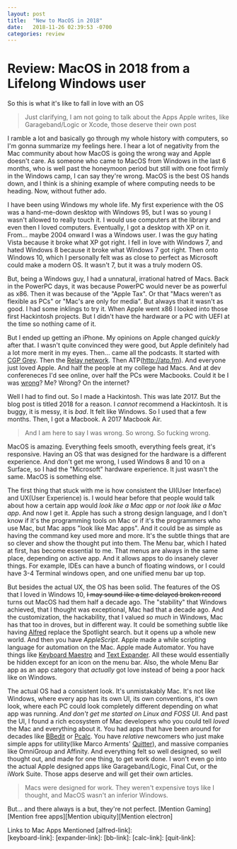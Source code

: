 ```yaml
---
layout: post
title:  "New to MacOS in 2018"
date:   2018-11-26 02:39:53 -0700
categories: review
---
```


# Review: MacOS in 2018 from a Lifelong Windows user

So this is what it's like to fall in love with an OS

<blockquote> Just clarifying, I am not going to talk about the Apps Apple writes, like Garageband/Logic or Xcode, those deserve their own post </blockquote>

I ramble a lot and basically go through my whole history with computers, so I'm gonna summarize my feelings here. I hear a lot of negativity from the Mac community about how MacOS is going the wrong way and Apple doesn't care. As someone who came to MacOS from Windows in the last 6 months, who is well past the honeymoon period but still with one foot firmly in the Windows camp, I can say they're wrong. MacOS is the best OS hands down, and I think is a shining example of where computing needs to be heading. Now, without futher ado.

I have been using Windows my whole life. My first experience with the OS was a hand-me-down desktop with Windows 95, but I was so young I wasn't allowed to really touch it. I would use computers at the library and even then I loved computers. Eventually, I got a desktop with XP on it. From... maybe 2004 onward I was a Windows user. I was the guy hating Vista because it broke what XP got right. I fell in love with Windows 7, and hated Windows 8 because it broke what Windows 7 got right. Then onto Windows 10, which I personally felt was as close to perfect as Microsoft could make a modern OS. It wasn't 7, but it was a truly modern OS.

But, being a Windows guy, I had a unnatural, irrational hatred of Macs. Back in the PowerPC days, it was because PowerPC would never be as powerful as x86. Then it was because of the "Apple Tax". Or that "Macs weren't as flexible as PCs" or "Mac's are only for media". But always that it wasn't as good. I had some inklings to try it. When Apple went x86 I looked into those first Hackintosh projects. But I didn't have the hardware or a PC with UEFI at the time so nothing came of it.

But I ended up getting an iPhone. My opinions on Apple changed *quickly* after that. I wasn't quite convinced they were good, but Apple definitely had a lot more merit in my eyes. Then... came all the podcasts. It started with [CGP Grey](www.hellointernet.fm). Then the [Relay network](https://www.relay.fm/shows). Then ATP(http://atp.fm). And everyone just loved Apple. And half the people at my college had Macs. And at dev confereneces I'd see online, over half the PCs were Macbooks. Could it be I was [wrong](https://xkcd.com/1731/)? Me? Wrong? On the internet?

Well I had to find out. So I made a Hackintosh. This was late 2017. But the blog post is titled 2018 for a reason. I *cannot* recommend a Hackintosh. It is buggy, it is messy, it is *bad*. It felt like Windows. So I used that a few months. Then, I got a Macbook. A 2017 Macbook Air.

<blockquote> And I am here to say I was wrong. So wrong. So fucking wrong. </blockquote>

MacOS is amazing. Everything feels smooth, everything feels great, it's responsive. Having an OS that was designed for the hardware is a different experience. And don't get me wrong, I used Windows 8 and 10 on a Surface, so I had the "Microsoft" hardware experience. It just wasn't the same. MacOS is something else.

The first thing that stuck with me is how consistent the UI(User Interface) and UX(User Experience) is. I would hear before that people would talk about how a certain app would *look like a Mac app* or *not look like a Mac app*. And now I get it. Apple has such a strong design language, and I don't know if it's the programming tools on Mac or if it's the programmers who use Mac, but Mac apps "look like Mac apps". And it could be as simple as having the command key used more and more. It's the subtle things that are so clever and show the thought put into them. The Menu bar, which I hated at first, has become essential to me. That menus are always in the same place, depending on active app. And it allows apps to do insanely clever things. For example, IDEs can have a bunch of floating windows, or I could have 3-4 Terminal windows open, and one unified menu bar up top.

But besides the actual UX, the OS has been solid. The features of the OS that I loved in Windows 10, ~~I may sound like a time delayed broken record~~ turns out MacOS had them half a decade ago. The "stability" that Windows achieved, that I thought was exceptional, Mac had that a decade ago. And the customization, the hackability, that I valued *so much* in Windows, Mac has that too in droves, but in different way. It could be something subtle like having [Alfred](alfred-link) replace the Spotlight search. but it opens up a whole new world. And then you have *AppleScript*. Apple made a while scripting language for automation on the Mac. Apple made Automator. You have things like [Keyboard Maestro](keyboard-link) and [Text Expander](expander-link). All these would essentially be hidden except for an icon on the menu bar. Also, the whole Menu Bar app as an app category that *actually* got love instead of being a poor hack like on Windows.

The actual OS had a consistent look. It's unmistakably Mac. It's not like Windows, where every app has its own UI, its own conventions, it's own look, where each PC could look completely different depending on what app was running. *And don't get me started on Linux and FOSS UI*. And past the UI, I found a rich ecosystem of Mac developers who you could tell *loved* the Mac and everything about it. You had apps that have been around for decades like [BBedit](bb-link) or [Pcalc](calc-link). You have *relative* newcomers who just make simple apps for utility(like Marco Arments' [Quitter](quit-link)), and massive companies like OmniGroup and Affinity. And everything felt so well designed, so well thought out, and made for one thing, to get work done. I won't even go into the actual Apple designed apps like Garageband/Logic, Final Cut, or the iWork Suite. Those apps deserve and will get their own articles.

<blockquote> Macs were designed for work. They weren't expensive toys like I thought, and MacOS wasn't an inferior Windows.</blockquote>

But... and there always is a but, they're not perfect. [Mention Gaming][Mention free apps][Mention ubiquity][Mention electron]



Links to Mac Apps Mentioned
[alfred-link]:  
[keyboard-link]:
[expander-link]:
[bb-link]:
[calc-link]:
[quit-link]:
